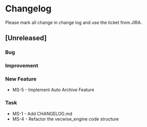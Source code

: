 # Changelog

Please mark all change in change log and use the ticket from JIRA.

## [Unreleased]

### Bug

### Improvement

### New Feature

- MS-5 - Implement Auto Archive Feature

### Task

- MS-1 - Add CHANGELOG.md
- MS-4 - Refactor the vecwise_engine code structure

